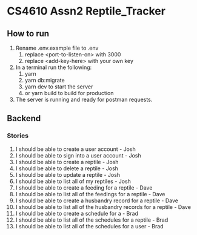 # CS4610 Assn2 Reptile_Tracker

## How to run
1. Rename .env.example file to .env
   1. replace \<port-to-listen-on> with 3000
   2. replace \<add-key-here> with your own key
2. In a terminal run the following:
   1. yarn
   2. yarn db:migrate
   3. yarn dev to start the server
   4. or yarn build to build for production
3. The server is running and ready for postman requests.

## Backend

### Stories

1. I should be able to create a user account - Josh
2. I should be able to sign into a user account - Josh
3. I should be able to create a reptile - Josh
4. I should be able to delete a reptile - Josh
5. I should be able to update a reptile - Josh
6. I should be able to list all of my reptiles - Josh
7. I should be able to create a feeding for a reptile - Dave
8. I should be able to list all of the feedings for a reptile - Dave
9. I should be able to create a husbandry record for a reptile - Dave
10. I should be able to list all of the husbandry records for a reptile - Dave
11. I should be able to create a schedule for a - Brad
12. I should be able to list all of the schedules for a reptile - Brad
13. I should be able to list all of the schedules for a user - Brad

